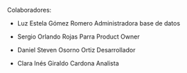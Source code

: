 Colaboradores:

- Luz Estela Gómez Romero
  Administradora base de datos

- Sergio Orlando Rojas Parra
  Product Owner

- Daniel Steven Osorno Ortiz
  Desarrollador

- Clara Inés Giraldo Cardona
Analista 
